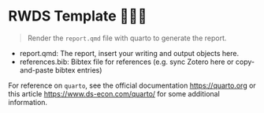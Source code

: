 # RWDS Template 👨🏼‍💻

> Render the `report.qmd` file with quarto to generate the report.

- report.qmd: The report, insert your writing and output objects here.
- references.bib: Bibtex file for references (e.g. sync Zotero here or copy-and-paste bibtex entries)



For reference on `quarto`, see the official documentation https://quarto.org or this article https://www.ds-econ.com/quarto/ for some additional information.
